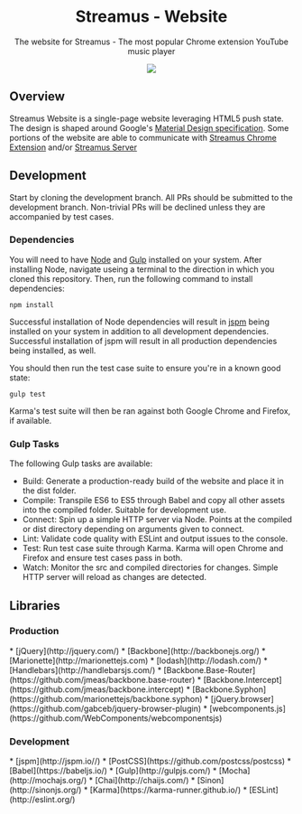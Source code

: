 <h1 align="center">Streamus - Website</h1>
<p align="center">The website for Streamus - The most popular Chrome extension YouTube music player</p>
<p align="center">
  <a title='Build Status' href="https://travis-ci.org/MeoMix/StreamusWebsite">
    <img src='https://travis-ci.org/MeoMix/StreamusWebsite.svg' />
  </a>
</p>

<h2>Overview</h2>

Streamus Website is a single-page website leveraging HTML5 push state. The design is shaped around Google's [Material Design specification](https://www.google.com/design/spec/material-design). Some portions of the website are able to communicate with [Streamus Chrome Extension](https://github.com/MeoMix/StreamusChromeExtension) and/or [Streamus Server](https://github.com/MeoMix/StreamusServer)

<h2>Development</h2>

Start by cloning the development branch. All PRs should be submitted to the development branch. Non-trivial PRs will be declined unless they are accompanied by test cases.

<h3>Dependencies</h3>

You will need to have [Node](https://nodejs.org/) and [Gulp](http://gulpjs.com/) installed on your system. After installing Node, navigate useing a terminal to the direction in which you cloned this repository. Then, run the following command to install dependencies:

```
npm install
```

Successful installation of Node dependencies will result in [jspm](http://jspm.io/) being installed on your system in addition to all development dependencies. Successful installation of jspm will result in all production dependencies being installed, as well.

You should then run the test case suite to ensure you're in a known good state:

```
gulp test
```

Karma's test suite will then be ran against both Google Chrome and Firefox, if available.

<h3>Gulp Tasks</h3>

The following Gulp tasks are available:

* Build: Generate a production-ready build of the website and place it in the dist folder.
* Compile: Transpile ES6 to ES5 through Babel and copy all other assets into the compiled folder. Suitable for development use.
* Connect: Spin up a simple HTTP server via Node. Points at the compiled or dist directory depending on arguments given to connect.
* Lint: Validate code quality with ESLint and output issues to the console.
* Test: Run test case suite through Karma. Karma will open Chrome and Firefox and ensure test cases pass in both.
* Watch: Monitor the src and compiled directories for changes. Simple HTTP server will reload as changes are detected.

<h2>Libraries</h2>

<h3>Production</h3>
* [jQuery](http://jquery.com/)
* [Backbone](http://backbonejs.org/)
* [Marionette](http://marionettejs.com)
* [lodash](http://lodash.com/)
* [Handlebars](http://handlebarsjs.com/)
* [Backbone.Base-Router](https://github.com/jmeas/backbone.base-router)
* [Backbone.Intercept](https://github.com/jmeas/backbone.intercept)
* [Backbone.Syphon](https://github.com/marionettejs/backbone.syphon)
* [jQuery.browser](https://github.com/gabceb/jquery-browser-plugin)
* [webcomponents.js](https://github.com/WebComponents/webcomponentsjs)

<h3>Development</h3>
* [jspm](http://jspm.io//)
* [PostCSS](https://github.com/postcss/postcss)
* [Babel](https://babeljs.io/)
* [Gulp](http://gulpjs.com/)
* [Mocha](http://mochajs.org/)
* [Chai](http://chaijs.com/)
* [Sinon](http://sinonjs.org/)
* [Karma](https://karma-runner.github.io/)
* [ESLint](http://eslint.org/)
